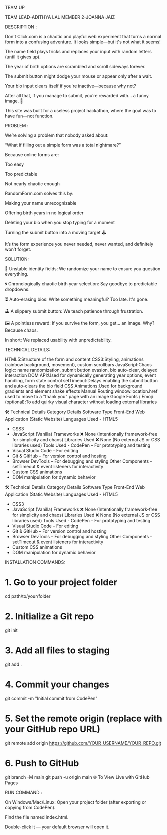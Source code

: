TEAM UP

TEAM LEAD-ADITHYA LAL
MEMBER 2-JOANNA JAIZ

DESCRIPTION :

Don't Click.com is a chaotic and playful web experiment that turns a normal form into a confusing adventure. It looks simple—but it's not what it seems!

The name field plays tricks and replaces your input with random letters (until it gives up).

The year of birth options are scrambled and scroll sideways forever.

The submit button might dodge your mouse or appear only after a wait.

Your bio input clears itself if you're inactive—because why not?

After all that, if you manage to submit, you’re rewarded with... a funny image. 🎉

 This site was built for a useless project hackathon, where the goal was to have fun—not function.

PROBLEM :

We’re solving a problem that nobody asked about:

“What if filling out a simple form was a total nightmare?”

Because online forms are:

Too easy 

Too predictable 

Not nearly chaotic enough 

RandomForm.com solves this by:

Making your name unrecognizable 

Offering birth years in no logical order 

Deleting your bio when you stop typing for a moment 

Turning the submit button into a moving target 🕹

It’s the form experience you never needed, never wanted, and definitely won’t forget.

SOLUTION:

🔀 Unstable identity fields: We randomize your name to ensure you question everything.

🌀 Chronologically chaotic birth year selection: Say goodbye to predictable dropdowns.

⏳ Auto-erasing bios: Write something meaningful? Too late. It's gone.

🕹️ A slippery submit button: We teach patience through frustration.

🖼️ A pointless reward: If you survive the form, you get... an image. Why? Because chaos.

In short:
We replaced usability with unpredictability.

TECHNICAL DETAILS:

HTML5:Structure of the form and content
CSS3:Styling, animations (rainbow background, movement), custom scrollbars
JavaScript:Chaos logic: name randomization, submit button evasion, bio auto-clear, delayed interaction
DOM API:Used for dynamically generating year options, event handling, form state control
setTimeout:Delays enabling the submit button and auto-clears the bio field
CSS Animations:Used for background gradients and element shake effects
Manual Routing:window.location.href used to move to a "thank you" page with an image
Google Fonts / Emoji (optional):To add quirky visual character without loading external libraries



🛠️ Technical Details
Category	Details
Software Type	Front-End Web Application (Static Website)
Languages Used	- HTML5
- CSS3
- JavaScript (Vanilla)
Frameworks	❌ None (Intentionally framework-free for simplicity and chaos)
Libraries Used	❌ None (No external JS or CSS libraries used)
Tools Used	- CodePen – For prototyping and testing
- Visual Studio Code – For editing
- Git & GitHub – For version control and hosting
- Browser DevTools – For debugging and styling
Other Components	- setTimeout & event listeners for interactivity
- Custom CSS animations
- DOM manipulation for dynamic behavior


🛠️ Technical Details
Category	Details
Software Type	Front-End Web Application (Static Website)
Languages Used	- HTML5
- CSS3
- JavaScript (Vanilla)
Frameworks	❌ None (Intentionally framework-free for simplicity and chaos)
Libraries Used	❌ None (No external JS or CSS libraries used)
Tools Used	- CodePen – For prototyping and testing
- Visual Studio Code – For editing
- Git & GitHub – For version control and hosting
- Browser DevTools – For debugging and styling
Other Components	- setTimeout & event listeners for interactivity
- Custom CSS animations
- DOM manipulation for dynamic behavior

INSTALLATION COMMANDS:
# 1. Go to your project folder
cd path/to/your/folder

# 2. Initialize a Git repo
git init

# 3. Add all files to staging
git add .

# 4. Commit your changes
git commit -m "Initial commit from CodePen"

# 5. Set the remote origin (replace with your GitHub repo URL)
git remote add origin https://github.com/YOUR_USERNAME/YOUR_REPO.git

# 6. Push to GitHub
git branch -M main
git push -u origin main
🌐 To View Live with GitHub Pages


RUN COMMAND :

 On Windows/Mac/Linux:
Open your project folder (after exporting or copying from CodePen).

Find the file named index.html.

Double-click it — your default browser will open it.










